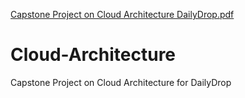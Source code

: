 [Capstone Project on Cloud Architecture DailyDrop.pdf](https://github.com/user-attachments/files/18055914/Capstone.Project.on.Cloud.Architecture.DailyDrop.pdf)
# Cloud-Architecture
Capstone Project on Cloud Architecture for DailyDrop
